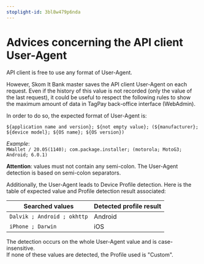 ```yaml
---
stoplight-id: 3bl8w479p6nda
---
```


# Advices concerning the API client User-Agent

API client is free to use any format of User-Agent.

However, Skom It Bank master saves the API client User-Agent on each request. Even if the history of this value is not recorded (only the value of the last request), it could be useful to respect the following rules to show the maximum amount of data in TagPay back-office interface (WebAdmin).

In order to do so, the expected format of User-Agent is:

`${application name and version}; ${not empty value}; (${manufacturer}; ${device model}; ${OS name}; ${OS version})`

*Example*:  
`MWallet / 20.05(1140); com.package.installer; (motorola; MotoG3; Android; 6.0.1)`

**Attention**: values must not contain any semi-colon. The User-Agent detection is based on semi-colon separators.

Additionally, the User-Agent leads to Device Profile detection. Here is the table of expected value and Profile detection result associated:

| Searched values | Detected profile result |
| --- | --- |
| `Dalvik ; Android ; okhttp` | Android |
| `iPhone ; Darwin` | iOS |

The detection occurs on the whole User-Agent value and is case-insensitive.  
If none of these values are detected, the Profile used is "Custom".
